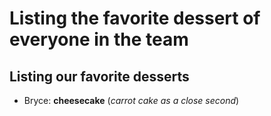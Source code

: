 # Listing the favorite dessert of everyone in the team


## Listing our favorite desserts

- Bryce: **cheesecake** (_carrot cake as a close second_)
